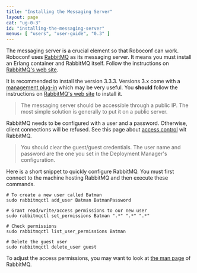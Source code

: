 ```yaml
---
title: "Installing the Messaging Server"
layout: page
cat: "ug-0-3"
id: "installing-the-messaging-server"
menus: [ "users", "user-guide", "0.3" ]
---
```


The messaging server is a crucial element so that Roboconf can work.
Roboconf uses [RabbitMQ](https://www.rabbitmq.com/) as its messaging server. It means you must install an Erlang container and
RabbitMQ itself. Follow the instructions on [RabbitMQ's web site](https://www.rabbitmq.com/download.html).

It is recommended to install the version 3.3.3.
Versions 3.x come with a [management plug-in](https://www.rabbitmq.com/management.html) which may be very useful.
You **should** follow the instructions on [RabbitMQ's web site](http://www.rabbitmq.com/download.html) to install it.

> The messaging server should be accessible through a public IP.
> The most simple solution is generally to put it on a public server.

RabbitMQ needs to be configured with a user and a password.
Otherwise, client connections will be refused. See this page about [access control](http://www.rabbitmq.com/access-control.html) wit RabbitMQ.

> You should clear the guest/guest credentials.
> The user name and password are the one you set in the Deployment Manager's configuration.

Here is a short snippet to quickly configure RabbitMQ.
You must first connect to the machine hosting RabbitMQ and then execute these commands.

```properties
# To create a new user called Batman
sudo rabbitmqctl add_user Batman BatmanPassword

# Grant read/write/access permissions to our new user
sudo rabbitmqctl set_permissions Batman ".*" ".*" ".*"

# Check permissions
sudo rabbitmqctl list_user_permissions Batman

# Delete the guest user
sudo rabbitmqctl delete_user guest
```

To adjust the access permissions, you may want to look at [the man page](http://www.rabbitmq.com/man/rabbitmqctl.1.man.html) of RabbitMQ.
